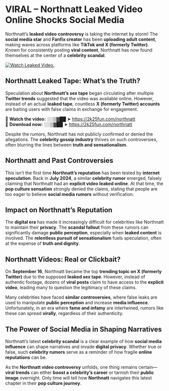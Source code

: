 # VIRAL – Northnatt Leaked Video Online Shocks Social Media 

Northnatt’s **leaked video controversy** is taking the internet by storm! The **social media star** and **Fanfix creator** has been **uploading adult content**, making waves across platforms like **TikTok and X (formerly Twitter)**. Known for consistently posting **viral content**, Northnatt has now found themselves at the center of a **celebrity scandal**.  

[![Watch Leaked Video.](https://miro.medium.com/v2/resize:fit:828/format:webp/1*cilzJN44JGOrTw9NJCrNHA.gif "Watch Leaked Video")](https://2k25fun.com/northnatt)

## **Northnatt Leaked Tape: What’s the Truth?**  
Speculation about **Northnatt’s sex tape** began circulating after multiple **Twitter trends** suggested that the video was available online. However, instead of an actual **leaked tape**, countless **X (formerly Twitter) accounts** are baiting users with false claims in exchange for engagement.  

🔹 **Watch the video:** ░░▒▓██ ➤ https://2k25fun.com/northnatt  
🔹 **Download now:** ░░▒▓██ ➤ https://2k25fun.com/northnatt  

Despite the rumors, Northnatt has not publicly confirmed or denied the allegations. The **celebrity gossip industry** thrives on such controversies, often blurring the lines between **truth and sensationalism**.  

## **Northnatt and Past Controversies**  
This isn’t the first time **Northnatt’s reputation** has been tested by **internet speculation**. Back in **July 2024**, a similar **celebrity rumor** emerged, falsely claiming that Northnatt had an **explicit video leaked online**. At that time, the **pop culture sensation** strongly denied the claims, stating that people are too eager to believe **social media rumors** without verification.  

## **Impact on Northnatt’s Reputation**  
The **digital era** has made it increasingly difficult for celebrities like Northnatt to maintain their **privacy**. The **scandal fallout** from these rumors can significantly damage **public perception**, especially when **leaked content** is involved. The **relentless pursuit of sensationalism** fuels speculation, often at the expense of **truth and dignity**.  

## **Northnatt Videos: Real or Clickbait?**  
On **September 16**, Northnatt became the top **trending topic on X (formerly Twitter)** due to the supposed **leaked sex tape**. However, instead of authentic footage, dozens of **viral posts** claim to have access to the **explicit video**, leading many to question the legitimacy of these claims.  

Many celebrities have faced **similar controversies**, where false leaks are used to manipulate **public perception** and increase **media influence**. Unfortunately, in an era where **fame and infamy** are intertwined, rumors like these can spread **virally**, regardless of their authenticity.  

## **The Power of Social Media in Shaping Narratives**  
Northnatt’s latest **celebrity scandal** is a clear example of how **social media influence** can shape narratives and invade **digital privacy**. Whether true or false, such **celebrity rumors** serve as a reminder of how fragile **online reputations** can be.  

As the **Northnatt video controversy** unfolds, one thing remains certain—**viral trends** can either **boost a celebrity’s career** or tarnish their **public image** overnight. Only time will tell how **Northnatt** navigates this latest chapter in their **pop culture journey**. 
